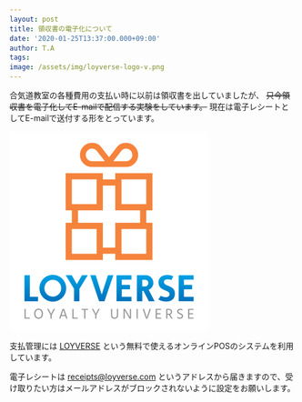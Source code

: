 ```yaml
---
layout: post
title: 領収書の電子化について
date: '2020-01-25T13:37:00.000+09:00'
author: T.A
tags: 
image: /assets/img/loyverse-logo-v.png
---
```


合気道教室の各種費用の支払い時に以前は領収書を出していましたが、
~~只今領収書を電子化してE-mailで配信する実験をしています。~~
現在は電子レシートとしてE-mailで送付する形をとっています。

![center](/assets/img/loyverse-logo-v.png)

支払管理には [LOYVERSE](https://loyverse.com/jp) という無料で使えるオンラインPOSのシステムを利用しています。

電子レシートは receipts@loyverse.com というアドレスから届きますので、受け取りたい方はメールアドレスがブロックされないように設定をお願いします。

